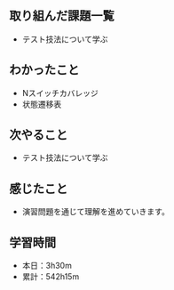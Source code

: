 ## 取り組んだ課題一覧
- テスト技法について学ぶ
## わかったこと
- Nスイッチカバレッジ
- 状態遷移表
## 次やること
- テスト技法について学ぶ
## 感じたこと
- 演習問題を通じて理解を進めていきます。
## 学習時間
- 本日：3h30m
- 累計：542h15m
